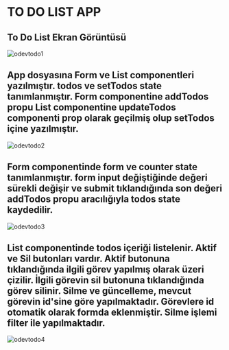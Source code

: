 # TO DO LIST APP

## To Do List Ekran Görüntüsü

![odevtodo1](https://user-images.githubusercontent.com/36435160/183658054-95b4ec8f-3799-4c06-b556-a722b8874f06.png)

## App dosyasına Form ve List componentleri yazılmıştır. todos ve setTodos state tanımlanmıştır. Form componentine addTodos propu List componentine updateTodos componenti prop olarak geçilmiş olup setTodos içine yazılmıştır.

![odevtodo2](https://user-images.githubusercontent.com/36435160/183658843-9390cd3d-f67e-4a6e-8abc-1d43bd3e0706.png)

## Form componentinde form ve counter state tanımlanmıştır. form input değiştiğinde değeri sürekli değişir ve submit tıklandığında son değeri addTodos propu aracılığıyla todos state kaydedilir.

![odevtodo3](https://user-images.githubusercontent.com/36435160/183659835-792830c4-4de9-4f19-86a2-06061e7a983d.png)

## List componentinde todos içeriği listelenir. Aktif ve Sil butonları vardır. Aktif butonuna tıklandığında ilgili görev yapılmış olarak üzeri çizilir. İlgili görevin sil butonuna tıklandığında görev silinir. Silme ve güncelleme, mevcut görevin id'sine göre yapılmaktadır. Görevlere id otomatik olarak formda eklenmiştir. Silme işlemi filter ile yapılmaktadır.

![odevtodo4](https://user-images.githubusercontent.com/36435160/183660823-55f613c1-e2b2-4875-8ce5-26acb70930ac.png)
